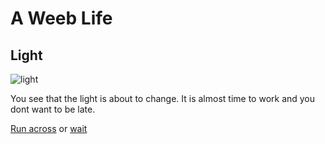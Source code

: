 # A Weeb Life
## Light
![light](https://encrypted-tbn0.gstatic.com/images?q=tbn:ANd9GcTR1eKiqcc7hNnOUCD7goAQ77CfdKKAF31IpDJdpn3XMcM4_Rur&s)

You see that the light is about to change. It is almost time to work and you dont want to be late.

[Run across](end3.md) or [wait](work.md)


